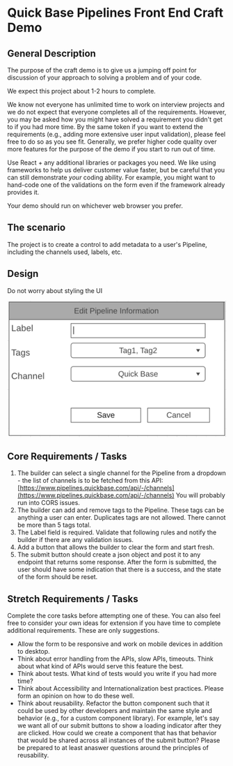 # Quick Base Pipelines Front End Craft Demo

## General Description

The purpose of the craft demo is to give us a jumping off point for discussion
of your approach to solving a problem and of your code. 

We expect this project about 1-2 hours to complete. 

We know not everyone has unlimited time to work on interview projects and we do not expect
that everyone completes all of the requirements. However, you may be asked how
you might have solved a requirement you didn't get to if you had more time. By
the same token if you want to extend the requirements (e.g., adding more
extensive user input validation), please feel free to do so as you see fit.
Generally, we prefer higher code quality over more features for the purpose of
the demo if you start to run out of time.

Use React + any additional libraries or packages you need. We
like using frameworks to help us deliver customer value faster, but be careful
that you can still demonstrate _your_ coding ability. For example, you might
want to hand-code one of the validations on the form even if the framework
already provides it.

Your demo should run on whichever web browser you prefer.

## The scenario

The project is to create a control to add metadata to a user's Pipeline, including the channels used, labels, etc. 

## Design

Do not worry about styling the UI

![](https://github.com/QuickBase/interview-demos/blob/master/ui-pipelines/ui-pipelines-design.png)

## Core Requirements / Tasks

1. The builder can select a single channel for the Pipeline from a dropdown - the list of channels is to be fetched
   from this API: [https://www.pipelines.quickbase.com/api/-/channels](https://www.pipelines.quickbase.com/api/-/channels) You will probably run into CORS issues.
1. The builder can add and remove tags to the Pipeline. These tags can be anything a user can enter. Duplicates tags are not allowed. There cannot be more than 5 tags total.
1. The Label field is required. Validate that following rules and notify the builder if there are any
   validation issues.
1. Add a button that allows the builder to clear the form and start fresh.
1. The submit button should create a json object and post it to any endpoint that returns some response. After the form is submitted, the user should have some indication that there is a success, 
   and the state of the form should be reset.

## Stretch Requirements / Tasks

Complete the core tasks before attempting one
of these. You can also feel free to consider your own ideas for extension if you
have time to complete additional requirements. These are only suggestions.

* Allow the form to be responsive and work on mobile devices in addition to
  desktop.
* Think about error handling from the APIs, slow APIs, timeouts. Think about what kind of APIs would serve this feature the best.
* Think about tests. What kind of tests would you write if you had more time?
* Think about Accessibility and Internationalization best practices. Please form an opinion on how to do these well.
* Think about reusability. Refactor the button component such that it could be used by other developers
  and maintain the same style and behavior (e.g., for a custom component
  library). For example, let's say we want all of our submit buttons to show a
  loading indicator after they are clicked. How could we create a component that
  has that behavior that would be shared across all instances of the submit
  button? Please be prepared to at least anaswer questions around the principles of reusability.
